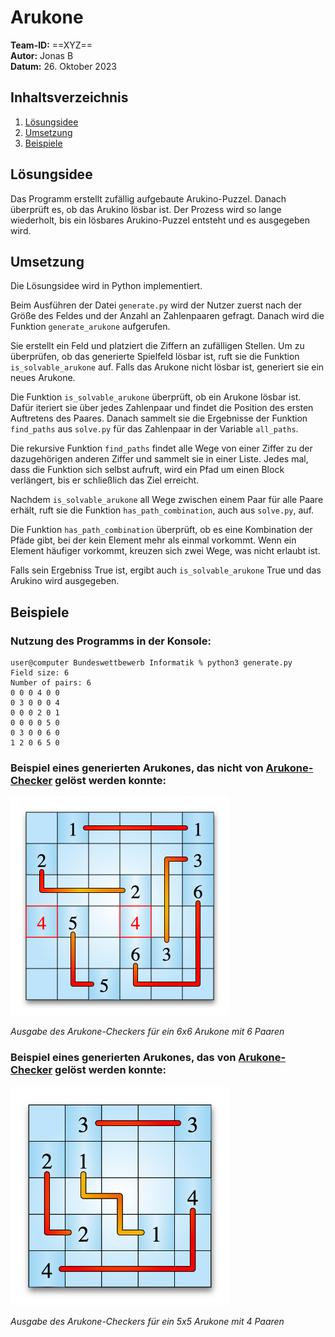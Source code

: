 # Arukone

**Team-ID:** ==XYZ== <br>
**Autor:** Jonas B <br>
**Datum:** 26. Oktober 2023

## Inhaltsverzeichnis

1. [Lösungsidee](#lösungsidee)
2. [Umsetzung](#umsetzung)
3. [Beispiele](#beispiele)

## Lösungsidee

Das Programm erstellt zufällig aufgebaute Arukino-Puzzel. Danach überprüft es, ob das Arukino lösbar ist. Der Prozess wird so lange wiederholt, bis ein lösbares Arukino-Puzzel entsteht und es ausgegeben wird.

## Umsetzung

Die Lösungsidee wird in Python implementiert.

Beim Ausführen der Datei `generate.py` wird der Nutzer zuerst nach der Größe des Feldes und der Anzahl an Zahlenpaaren gefragt. Danach wird die Funktion `generate_arukone` aufgerufen.

Sie erstellt ein Feld und platziert die Ziffern an zufälligen Stellen. Um zu überprüfen, ob das generierte Spielfeld lösbar ist, ruft sie die Funktion `is_solvable_arukone` auf. Falls das Arukone nicht lösbar ist, generiert sie ein neues Arukone.

Die Funktion `is_solvable_arukone` überprüft,  ob ein Arukone lösbar ist. Dafür iteriert sie über jedes Zahlenpaar und findet die Position des ersten Auftretens des Paares. Danach sammelt sie die Ergebnisse der Funktion `find_paths` aus `solve.py` für das Zahlenpaar in der Variable `all_paths`.

Die rekursive Funktion `find_paths` findet alle Wege von einer Ziffer zu der dazugehörigen anderen Ziffer und sammelt sie in einer Liste. Jedes mal, dass die Funktion sich selbst aufruft, wird ein Pfad um einen Block verlängert, bis er schließlich das Ziel erreicht.

Nachdem `is_solvable_arukone` all Wege zwischen einem Paar für alle Paare erhält, ruft sie die Funktion `has_path_combination`, auch aus `solve.py`, auf.

Die Funktion `has_path_combination` überprüft, ob es eine Kombination der Pfäde gibt, bei der kein Element mehr als einmal vorkommt. Wenn ein Element häufiger vorkommt, kreuzen sich zwei Wege, was nicht erlaubt ist.

Falls sein Ergebniss True ist, ergibt auch `is_solvable_arukone` True und das Arukino wird ausgegeben.

## Beispiele

### Nutzung des Programms in der Konsole:

```console
user@computer Bundeswettbewerb Informatik % python3 generate.py
Field size: 6
Number of pairs: 6
0 0 0 4 0 0
0 3 0 0 0 4
0 0 0 2 0 1
0 0 0 0 5 0
0 3 0 0 6 0
1 2 0 6 5 0
```

### Beispiel eines generierten Arukones, das nicht von [Arukone-Checker](https://www.arukone.bwinf.de/arukone) gelöst werden konnte:

<img src="examples/unsolved_6x6_arukone.png" width=350px alt="Unsolved 6x6 Arukone" />

*Ausgabe des Arukone-Checkers für ein 6x6 Arukone mit 6 Paaren*

### Beispiel eines generierten Arukones, das von [Arukone-Checker](https://www.arukone.bwinf.de/arukone) gelöst werden konnte:

<img src="examples/solved_5x5_arukone.png" width=350px alt="Solved 5x5 Arukone" />

*Ausgabe des Arukone-Checkers für ein 5x5 Arukone mit 4 Paaren*
